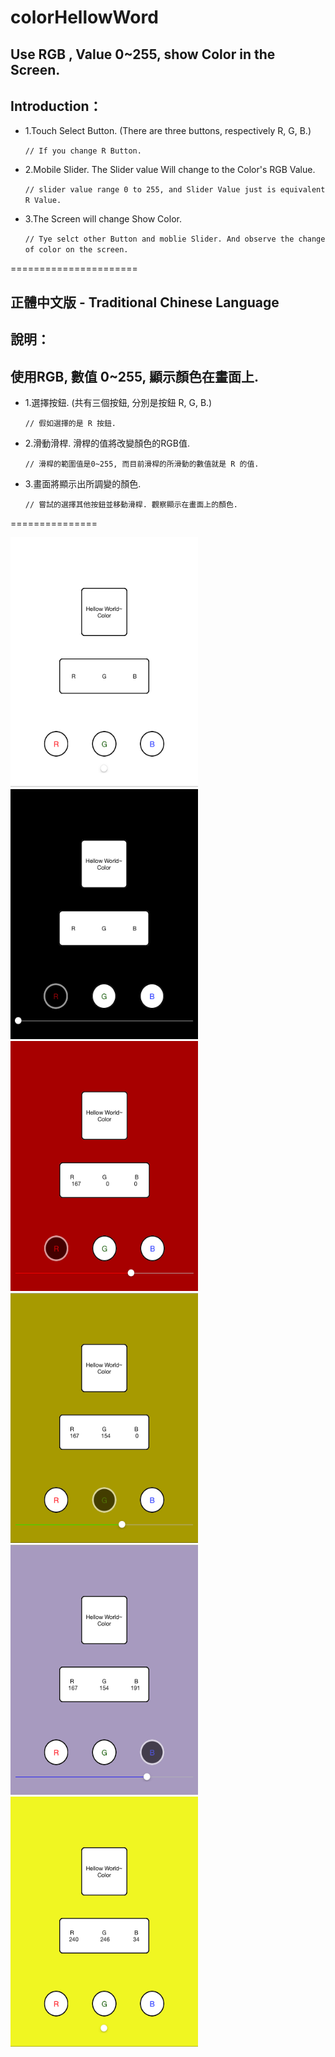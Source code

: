 # colorHellowWord
## Use RGB , Value 0~255, show Color in the Screen.
## Introduction：


- 1.Touch Select Button. (There are three buttons, respectively R, G, B.)

    `// If you change R Button.`


- 2.Mobile Slider. The Slider value Will change to the Color's RGB Value.

    `// slider value range 0 to 255, and Slider Value just is equivalent R Value.`


- 3.The Screen will change Show Color.

    `// Tye selct other Button and moblie Slider. And observe the change of color on the screen.`


======================
## 正體中文版 - Traditional Chinese Language
## 說明：
## 使用RGB, 數值 0~255, 顯示顏色在畫面上.


- 1.選擇按鈕. (共有三個按鈕, 分別是按鈕 R, G, B.)

    `// 假如選擇的是 R 按鈕.`


- 2.滑動滑桿. 滑桿的值將改變顏色的RGB值.

    `// 滑桿的範圍值是0~255, 而目前滑桿的所滑動的數值就是 R 的值.`


- 3.畫面將顯示出所調變的顏色.

    `// 嘗試的選擇其他按鈕並移動滑桿. 觀察顯示在畫面上的顏色.`

===============

<img src="image1.png" width="300" height="400" alt="Black" />
<img src="image2.png" width="300" height="400" alt="Red" />
<img src="image3.png" width="300" height="400" alt="Black" />
<img src="image4.png" width="300" height="400" alt="Black" />
<img src="image5.png" width="300" height="400" alt="Black" />
<img src="image7.png" width="300" height="400" alt="Black" />
